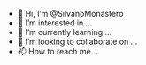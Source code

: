 - 👋 Hi, I’m @SilvanoMonastero
- 👀 I’m interested in ...
- 🌱 I’m currently learning ...
- 💞️ I’m looking to collaborate on ...
- 📫 How to reach me ...

<!---
SilvanoMonastero/SilvanoMonastero is a ✨ special ✨ repository because its `README.md` (this file) appears on your GitHub profile.
You can click the Preview link to take a look at your changes.
--->
